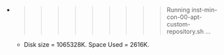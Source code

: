 * >>>>>>>>> Running inst-min-con-00-apt-custom-repository.sh ...
  * Disk size = 1065328K. Space Used = 2616K.
